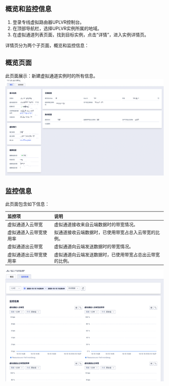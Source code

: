## 概览和监控信息

1. 登录专线虚拟路由器UPLVR控制台。
2. 在顶部导航栏，选择UPLVR实例所属的地域。
3. 在虚拟通道列表页面，找到目标实例，点击“详情”，进入实例详情页。 

详情页分为两个子页面，概览和监控信息：

## 概览页面
此页面展示：新建虚拟通道实例时的所有信息。
![](/images/17.png)

## 监控信息

此页面包含如下信息：

| 监控项      | 说明 |
| :--------- | :------- |
| 虚拟通道入云带宽       | 虚拟通道接收来自云端数据时的带宽情况。  |
| 虚拟通道入云带宽使用率       | 拟通道接收云端数据时，已使用带宽占总入云带宽的比例。  |
| 虚拟通道出云带宽      | 虚拟通道向云端发送数据时的带宽情况。  |
| 虚拟通道出云带宽使用率      | 虚拟通道向云端发送数据时，已使用带宽占总出云带宽的比例。  |

![](/images/16.png)

